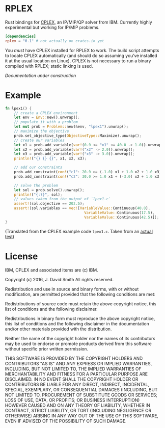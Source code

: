 # RPLEX

Rust bindings for
[CPLEX](https://www-01.ibm.com/software/commerce/optimization/cplex-optimizer/),
an IP/MIP/QP solver from IBM. Currently highly experimental but
working for IP/MIP problems.

```toml
[dependencies]
rplex = "0.1" # not actually on crates.io yet
```

You *must* have CPLEX installed for RPLEX to work. The build script
attempts to locate CPLEX automatically (and should do so assuming
you've installed it at the usual location on Linux). CPLEX is not
necessary to run a binary compiled with RPLEX; static linking is used.

*Documentation under construction*

# Example

```rust
fn lpex1() {
    // create a CPLEX environment
    let env = Env::new().unwrap();
    // populate it with a problem
    let mut prob = Problem::new(&env, "lpex1").unwrap();
    // maximize the objective
    prob.set_objective_type(ObjectiveType::Maximize).unwrap();
    // create our variables
    let x1 = prob.add_variable(var!(0.0 <= "x1" <= 40.0 -> 1.0)).unwrap();
    let x2 = prob.add_variable(var!("x2" -> 2.0)).unwrap();
    let x3 = prob.add_variable(var!("x3" -> 3.0)).unwrap();
    println!("{} {} {}", x1, x2, x3);

    // add our constraints
    prob.add_constraint(con!("c1": 20.0 >= (-1.0) x1 + 1.0 x2 + 1.0 x3)).unwrap();
    prob.add_constraint(con!("c2": 30.0 >= 1.0 x1 + (-3.0) x2 + 1.0 x3)).unwrap();

    // solve the problem
    let sol = prob.solve().unwrap();
    println!("{:?}", sol);
    // values taken from the output of `lpex1.c`
    assert!(sol.objective == 202.5);
    assert!(sol.variables == vec![VariableValue::Continuous(40.0),
                                    VariableValue::Continuous(17.5),
                                    VariableValue::Continuous(42.5)]);
}
```

(Translated from the CPLEX example code `lpex1.c`. Taken from an
[actual test](src/lib.rs#L704-724))

# License

IBM, CPLEX and associated items are (c) IBM.

Copyright (c) 2016, J. David Smith All rights reserved.

Redistribution and use in source and binary forms, with or without modification, are permitted provided that the following conditions are met:

Redistributions of source code must retain the above copyright notice, this list of conditions and the following disclaimer.

Redistributions in binary form must reproduce the above copyright notice, this list of conditions and the following disclaimer in the documentation and/or other materials provided with the distribution.

Neither the name of the copyright holder nor the names of its contributors may be used to endorse or promote products derived from this software without specific prior written permission.

THIS SOFTWARE IS PROVIDED BY THE COPYRIGHT HOLDERS AND CONTRIBUTORS "AS IS" AND ANY EXPRESS OR IMPLIED WARRANTIES, INCLUDING, BUT NOT LIMITED TO, THE IMPLIED WARRANTIES OF MERCHANTABILITY AND FITNESS FOR A PARTICULAR PURPOSE ARE DISCLAIMED. IN NO EVENT SHALL THE COPYRIGHT HOLDER OR CONTRIBUTORS BE LIABLE FOR ANY DIRECT, INDIRECT, INCIDENTAL, SPECIAL, EXEMPLARY, OR CONSEQUENTIAL DAMAGES (INCLUDING, BUT NOT LIMITED TO, PROCUREMENT OF SUBSTITUTE GOODS OR SERVICES; LOSS OF USE, DATA, OR PROFITS; OR BUSINESS INTERRUPTION) HOWEVER CAUSED AND ON ANY THEORY OF LIABILITY, WHETHER IN CONTRACT, STRICT LIABILITY, OR TORT (INCLUDING NEGLIGENCE OR OTHERWISE) ARISING IN ANY WAY OUT OF THE USE OF THIS SOFTWARE, EVEN IF ADVISED OF THE POSSIBILITY OF SUCH DAMAGE.
